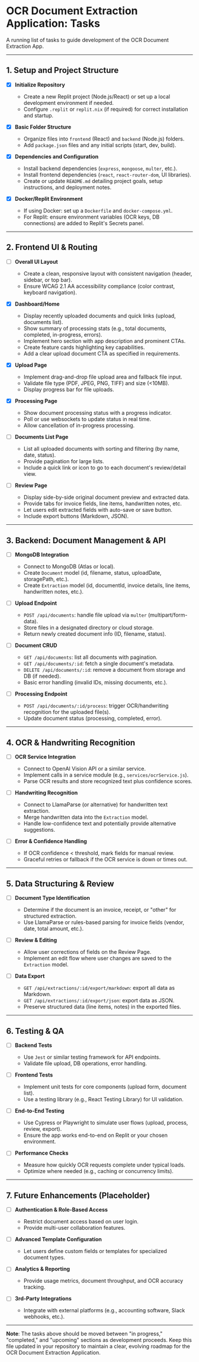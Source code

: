 # OCR Document Extraction Application: Tasks

A running list of tasks to guide development of the OCR Document Extraction App.

---

## 1. Setup and Project Structure

- [x] **Initialize Repository**  
  - Create a new Replit project (Node.js/React) or set up a local development environment if needed.  
  - Configure `.replit` or `replit.nix` (if required) for correct installation and startup.

- [x] **Basic Folder Structure**  
  - Organize files into `frontend` (React) and `backend` (Node.js) folders.  
  - Add `package.json` files and any initial scripts (start, dev, build).

- [x] **Dependencies and Configuration**  
  - Install backend dependencies (`express`, `mongoose`, `multer`, etc.).  
  - Install frontend dependencies (`react`, `react-router-dom`, UI libraries).  
  - Create or update `README.md` detailing project goals, setup instructions, and deployment notes.

- [x] **Docker/Replit Environment**  
  - If using Docker: set up a `Dockerfile` and `docker-compose.yml`.  
  - For Replit: ensure environment variables (OCR keys, DB connections) are added to Replit's Secrets panel.

---

## 2. Frontend UI & Routing

- [ ] **Overall UI Layout**  
  - Create a clean, responsive layout with consistent navigation (header, sidebar, or top bar).  
  - Ensure WCAG 2.1 AA accessibility compliance (color contrast, keyboard navigation).

- [x] **Dashboard/Home**  
  - Display recently uploaded documents and quick links (upload, documents list).  
  - Show summary of processing stats (e.g., total documents, completed, in-progress, errors).
  - Implement hero section with app description and prominent CTAs.
  - Create feature cards highlighting key capabilities.
  - Add a clear upload document CTA as specified in requirements.

- [x] **Upload Page**  
  - Implement drag-and-drop file upload area and fallback file input.  
  - Validate file type (PDF, JPEG, PNG, TIFF) and size (<10MB).  
  - Display progress bar for file uploads.

- [x] **Processing Page**  
  - Show document processing status with a progress indicator.  
  - Poll or use websockets to update status in real time.  
  - Allow cancellation of in-progress processing.

- [ ] **Documents List Page**  
  - List all uploaded documents with sorting and filtering (by name, date, status).  
  - Provide pagination for large lists.  
  - Include a quick link or icon to go to each document's review/detail view.

- [ ] **Review Page**  
  - Display side-by-side original document preview and extracted data.  
  - Provide tabs for invoice fields, line items, handwritten notes, etc.  
  - Let users edit extracted fields with auto-save or save button.  
  - Include export buttons (Markdown, JSON).

---

## 3. Backend: Document Management & API

- [ ] **MongoDB Integration**  
  - Connect to MongoDB (Atlas or local).  
  - Create `Document` model (id, filename, status, uploadDate, storagePath, etc.).  
  - Create `Extraction` model (id, documentId, invoice details, line items, handwritten notes, etc.).

- [ ] **Upload Endpoint**  
  - `POST /api/documents`: handle file upload via `multer` (multipart/form-data).  
  - Store files in a designated directory or cloud storage.  
  - Return newly created document info (ID, filename, status).

- [ ] **Document CRUD**  
  - `GET /api/documents`: list all documents with pagination.  
  - `GET /api/documents/:id`: fetch a single document's metadata.  
  - `DELETE /api/documents/:id`: remove a document from storage and DB (if needed).  
  - Basic error handling (invalid IDs, missing documents, etc.).

- [ ] **Processing Endpoint**  
  - `POST /api/documents/:id/process`: trigger OCR/handwriting recognition for the uploaded file(s).  
  - Update document status (processing, completed, error).

---

## 4. OCR & Handwriting Recognition

- [ ] **OCR Service Integration**  
  - Connect to OpenAI Vision API or a similar service.  
  - Implement calls in a service module (e.g., `services/ocrService.js`).  
  - Parse OCR results and store recognized text plus confidence scores.

- [ ] **Handwriting Recognition**  
  - Connect to LlamaParse (or alternative) for handwritten text extraction.  
  - Merge handwritten data into the `Extraction` model.  
  - Handle low-confidence text and potentially provide alternative suggestions.

- [ ] **Error & Confidence Handling**  
  - If OCR confidence < threshold, mark fields for manual review.  
  - Graceful retries or fallback if the OCR service is down or times out.

---

## 5. Data Structuring & Review

- [ ] **Document Type Identification**  
  - Determine if the document is an invoice, receipt, or "other" for structured extraction.  
  - Use LlamaParse or rules-based parsing for invoice fields (vendor, date, total amount, etc.).

- [ ] **Review & Editing**  
  - Allow user corrections of fields on the Review Page.  
  - Implement an edit flow where user changes are saved to the `Extraction` model.

- [ ] **Data Export**  
  - `GET /api/extractions/:id/export/markdown`: export all data as Markdown.  
  - `GET /api/extractions/:id/export/json`: export data as JSON.  
  - Preserve structured data (line items, notes) in the exported files.

---

## 6. Testing & QA

- [ ] **Backend Tests**  
  - Use `Jest` or similar testing framework for API endpoints.  
  - Validate file upload, DB operations, error handling.

- [ ] **Frontend Tests**  
  - Implement unit tests for core components (upload form, document list).  
  - Use a testing library (e.g., React Testing Library) for UI validation.

- [ ] **End-to-End Testing**  
  - Use Cypress or Playwright to simulate user flows (upload, process, review, export).  
  - Ensure the app works end-to-end on Replit or your chosen environment.

- [ ] **Performance Checks**  
  - Measure how quickly OCR requests complete under typical loads.  
  - Optimize where needed (e.g., caching or concurrency limits).

---

## 7. Future Enhancements (Placeholder)

- [ ] **Authentication & Role-Based Access**  
  - Restrict document access based on user login.  
  - Provide multi-user collaboration features.

- [ ] **Advanced Template Configuration**  
  - Let users define custom fields or templates for specialized document types.

- [ ] **Analytics & Reporting**  
  - Provide usage metrics, document throughput, and OCR accuracy tracking.

- [ ] **3rd-Party Integrations**  
  - Integrate with external platforms (e.g., accounting software, Slack webhooks, etc.).

---

**Note**: The tasks above should be moved between "in progress," "completed," and "upcoming" sections as development proceeds. Keep this file updated in your repository to maintain a clear, evolving roadmap for the OCR Document Extraction Application.
